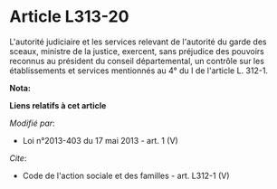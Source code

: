 # Article L313-20

L'autorité judiciaire et les services relevant de l'autorité du garde des sceaux, ministre de la justice, exercent, sans
préjudice des pouvoirs reconnus au président du conseil départemental, un contrôle sur les établissements et services
mentionnés au 4° du I de l'article L. 312-1.

**Nota:**



**Liens relatifs à cet article**

_Modifié par_:

  - Loi n°2013-403 du 17 mai 2013 - art. 1 (V)

_Cite_:

  - Code de l'action sociale et des familles - art. L312-1 (V)
